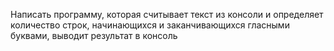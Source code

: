 Написать программу, которая считывает текст из консоли и определяет количество строк, начинающихся и заканчивающихся гласными буквами, выводит результат в консоль